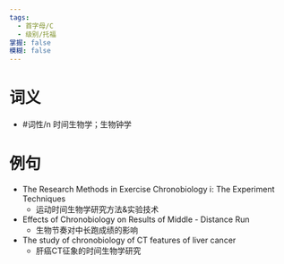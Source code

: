 ```yaml
---
tags:
  - 首字母/C
  - 级别/托福
掌握: false
模糊: false
---
```

# 词义
- #词性/n  时间生物学；生物钟学
# 例句
- The Research Methods in Exercise Chronobiology ⅰ: The Experiment Techniques
	- 运动时间生物学研究方法&实验技术
- Effects of Chronobiology on Results of Middle - Distance Run
	- 生物节奏对中长跑成绩的影响
- The study of chronobiology of CT features of liver cancer
	- 肝癌CT征象的时间生物学研究
